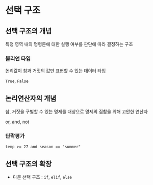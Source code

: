 # 선택 구조

## 선택 구조의 개념

특정 영역 내의 명령문에 대한 실행 여부를 판단에 따라 결정하는 구조

### 불리언 타입

논리값이 참과 거짓의 값만 표현할 수 있는 데이터 타입

`True`, `False`

## 논리연산자의 개념

참, 거짓을 구별할 수 있는 명제를 대상으로 명제의 집합을 위해 고안한 연산자

or, and, not

### 단락평가

`temp >= 27 and season == "summer"`

## 선택 구조의 확장

* 다분 선택 구조 : `if`, `elif`, `else`
